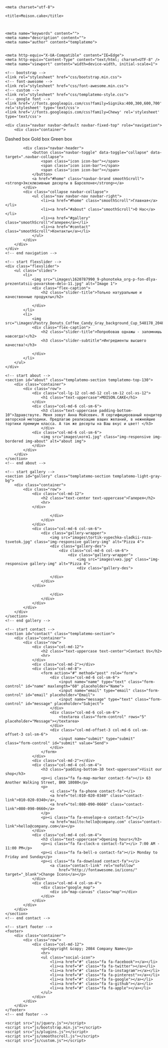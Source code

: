 
><!DOCTYPE html>
<html lang="ru">
<head>
	
	<meta charset="utf-8">

	<title>Moison.cake</title>


	
	<meta name="keywords" content="">
	<meta name="description" content="">
    <meta name="author" content="templatemo">
    
    
	<meta http-equiv="X-UA-Compatible" content="IE=Edge">
	<meta http-equiv="Content-Type" content="text/html; charset=UTF-8" />
	<meta name="viewport" content="width=device-width, initial-scale=1">

	<!-- bootstrap -->
	<link rel="stylesheet" href="css/bootstrap.min.css">
	<!-- font-awesome -->
	<link rel="stylesheet" href="css/font-awesome.min.css">
	<!-- custom -->
	<link rel="stylesheet" href="css/templatemo-style.css">
	<!-- google font -->
	<link href='//fonts.googleapis.com/css?family=Signika:400,300,600,700' rel='stylesheet' type='text/css'>
	<link href='//fonts.googleapis.com/css?family=Chewy' rel='stylesheet' type='text/css'>

</head>
<body id="home" data-spy="scroll" data-target=".navbar-collapse">

	
	<div class="navbar navbar-default navbar-fixed-top" role="navigation">
		<div class="container">
<ing src= "images\фон шоколад.jpg"></ing>
			  <span class="dashed-box">Dashed box </span>
				<span class="gold-box">Gold box</span>
				<span class="green-box">Green box</span>
			  
			<div class="navbar-header">
				<button class="navbar-toggle" data-toggle="collapse" data-target=".navbar-collapse">
					<span class="icon icon-bar"></span>
					<span class="icon icon-bar"></span>
					<span class="icon icon-bar"></span>
				</button>
				<a href="#home" class="navbar-brand smoothScroll"><strong>Эксклюзивные десерты в Барселоне</strong></a>
			</div>
			<div class="collapse navbar-collapse">
				<ul class="nav navbar-nav navbar-right">
					<li><a href="#home" class="smoothScroll">Главная</a></li>
					<li><a href="#about" class="smoothScroll">О Нас</a></li>
					<li><a href="#gallery" class="smoothScroll">Галерея</a></li>
					<li><a href="#contact" class="smoothScroll">Контакты</a></li>
				</ul>
			</div>
		</div>
	</div>
	<!-- end navigation -->

	<!-- start flexslider -->
	<div class="flexslider">
		<ul class="slides">
			<li>
				<img src="\images\1620787990_9-phonoteka_org-p-fon-dlya-prezentatsii-povarskoe-delo-11.jpg" alt="Image 1">
				<div class="flex-caption">
					<h2 class="slider-title">Только натуральные и качественные продукты</h2>
			
				</div>
			</li>
			<li>
				<img src="\images\Pastry_Donuts_Coffee_Candy_Gray_background_Cup_548178_2048x1152.jpg">
				<div class="flex-caption">
					<h2 class="slider-title">Попробовав однажы - запомнишь навсегда!</h2>
					<h3 class="slider-subtitle">Ингредиенты высшего качества!</h3>
					
				</div>
			</li>
		</ul>
	</div>
</div>
	<!-- end flexslider -->

	<!-- start about -->
	<section id="about" class="templatemo-section templatemo-top-130">
		<div class="container">
			<div class="row">
				<div class="col-lg-12 col-md-12 col-sm-12 col-xs-12">
					<h1 class="text-uppercase">MOISON.CAKE</h1>
				</div>
				<div class="col-md-6 col-sm-6">					
					<h3 class="text-uppercase padding-bottom-10">Здравствуте. Меня зовут Анна Мойсевич. Я сертифицированый кондитер авторской методики. Предлагаю реализацию ваших желаний, в нежнейшие тортики премиум класса. А так же десерты на Ваш вкус и цвет! </h3>
					</div>
				<div class="col-md-6 col-sm-6">
					<img src="images\котя1.jpg" class="img-responsive img-bordered img-about" alt="about img">
				</div>
			</div>
		</div>
	</section>
	<!-- end about -->

	<!-- start gallery -->
	<section id="gallery" class="templatemo-section templatemo-light-gray-bg">
		<div class="container">
			<div class="row">
				<div class="col-md-12">
					<h2 class="text-center text-uppercase">Галерея</h2>
					<hr>
				</div>
		
						</div>
					</div>
				</div>
				<div class="col-md-6 col-sm-6">
					<div class="gallery-wrapper">
						<img src="images\tortik-vypechka-sladkii-roza-tsvetok.jpg" class="img-responsive gallery-img" alt="Pizza 4">
						<div class="gallery-des">
							<div class="col-md-6 col-sm-6">
								<div class="gallery-wrapper">
									<img src="images\чиз.jpg" class="img-responsive gallery-img" alt="Pizza 4">
									<div class="gallery-des">

						</div>
					</div>
				</div>
				
						</div>
					</div>
				</div>				
			</div>
		</div>
	</section>
	<!-- end gallery -->

	<!-- start contact -->
	<section id="contact" class="templatemo-section">
		<div class="container">
			<div class="row">
				<div class="col-md-12">
					<h2 class="text-uppercase text-center">Contact Us</h2>
					<hr>
				</div>
				<div class="col-md-2"></div>
				<div class="col-md-8">
					<form action="#" method="post" role="form">
						<div class="col-md-6 col-sm-6">
							<input name="name" type="text" class="form-control" id="name" maxlength="60" placeholder="Name">
					    	<input name="email" type="email" class="form-control" id="email" placeholder="Email">
							<input name="message" type="text" class="form-control" id="message" placeholder="Subject">
						</div>
						<div class="col-md-6 col-sm-6">
							<textarea class="form-control" rows="5" placeholder="Message"></textarea>
						</div>
						<div class="col-md-offset-3 col-md-6 col-sm-offset-3 col-sm-6">
							<input name="submit" type="submit" class="form-control" id="submit" value="Send">
						</div>
					</form>
				</div>
				<div class="col-md-2"></div>
				<div class="col-md-4 col-sm-4">
					<h3 class="padding-bottom-10 text-uppercase">Visit our shop</h3>
					<p><i class="fa fa-map-marker contact-fa"></i> 63 Another Walking Street, BKK 18080</p>
					<p>
						<i class="fa fa-phone contact-fa"></i> 
						<a href="tel:010-020-0340" class="contact-link">010-020-0340</a>, 
						<a href="tel:080-090-0660" class="contact-link">080-090-0660</a>
					</p>			
					<p><i class="fa fa-envelope-o contact-fa"></i> 
                    	<a href="mailto:hello@company.com" class="contact-link">hello@company.com</a></p>
				</div>
				<div class="col-md-4 col-sm-4">
					<h3 class="text-uppercase">Opening hours</h3>
					<p><i class="fa fa-clock-o contact-fa"></i> 7:00 AM - 11:00 PM</p>
					<p><i class="fa fa-bell-o contact-fa"></i> Monday to Friday and Sunday</p>
                    <p><i class="fa fa-download contact-fa"></i> 
                    	<a class="contact-link" rel="nofollow" 
                        	href="http://fontawesome.io/icons/" target="_blank">Change Icons</a></p>
			  	</div>
				<div class="col-md-4 col-sm-4">
					<div class="google_map">
						<div id="map-canvas" class="map"></div>
					</div>
				</div>
			</div>
		</div>
	</section>
	<!-- end contact -->

	<!-- start footer -->
	<footer>
		<div class="container">
			<div class="row">
				<div class="col-md-12">
					<p>Copyright &copy; 2084 Company Name</p>
					<hr>
					<ul class="social-icon">
						<li><a href="#" class="fa fa-facebook"></a></li>
						<li><a href="#" class="fa fa-twitter"></a></li>
						<li><a href="#" class="fa fa-instagram"></a></li>
						<li><a href="#" class="fa fa-pinterest"></a></li>
						<li><a href="#" class="fa fa-google"></a></li>
						<li><a href="#" class="fa fa-github"></a></li>
						<li><a href="#" class="fa fa-apple"></a></li>
					</ul>
				</div>
			</div>
		</div>
	</footer>
	<!-- end footer -->

	<script src="js/jquery.js"></script>
	<script src="js/bootstrap.min.js"></script>
	<script src="js/plugins.js"></script>
	<script src="js/smoothscroll.js"></script>
	<script src="js/custom.js"></script>

</body>
<span class="ai-github"></span>
</html>
